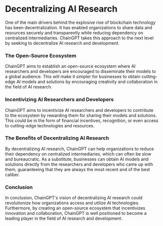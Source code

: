 # Decentralizing AI Research

One of the main drivers behind the explosive rise of blockchain technology has been decentralization. It has enabled organizations to share data and resources securely and transparently while reducing dependency on centralized intermediaries. ChainGPT takes this approach to the next level by seeking to decentralize AI research and development.



### The Open-Source Ecosystem

ChainGPT aims to establish an open-source ecosystem where AI researchers and developers are encouraged to disseminate their models to a global audience. This will make it simpler for businesses to obtain cutting-edge AI models and solutions by encouraging creativity and collaboration in the field of AI research.



### Incentivizing AI Researchers and Developers

ChainGPT aims to incentivize AI researchers and developers to contribute to the ecosystem by rewarding them for sharing their models and solutions. This could be in the form of financial incentives, recognition, or even access to cutting-edge technologies and resources.



### The Benefits of Decentralizing AI Research

By decentralizing AI research, ChainGPT can help organizations to reduce their dependency on centralized intermediaries, which can often be slow and bureaucratic. As a substitute, businesses can obtain AI models and solutions directly from the researchers and developers who came up with them, guaranteeing that they are always the most recent and of the best caliber.



### Conclusion

In conclusion, ChainGPT's vision of decentralizing AI research could revolutionize how organizations access and utilize AI technologies. Furthermore, by creating an open-source ecosystem that incentivizes innovation and collaboration, ChainGPT is well positioned to become a leading player in the field of AI research and development.
